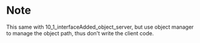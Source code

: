 # Note
This same with 10_1_interfaceAdded_object_server, but use object manager to manage the object path, thus don't write the client code.